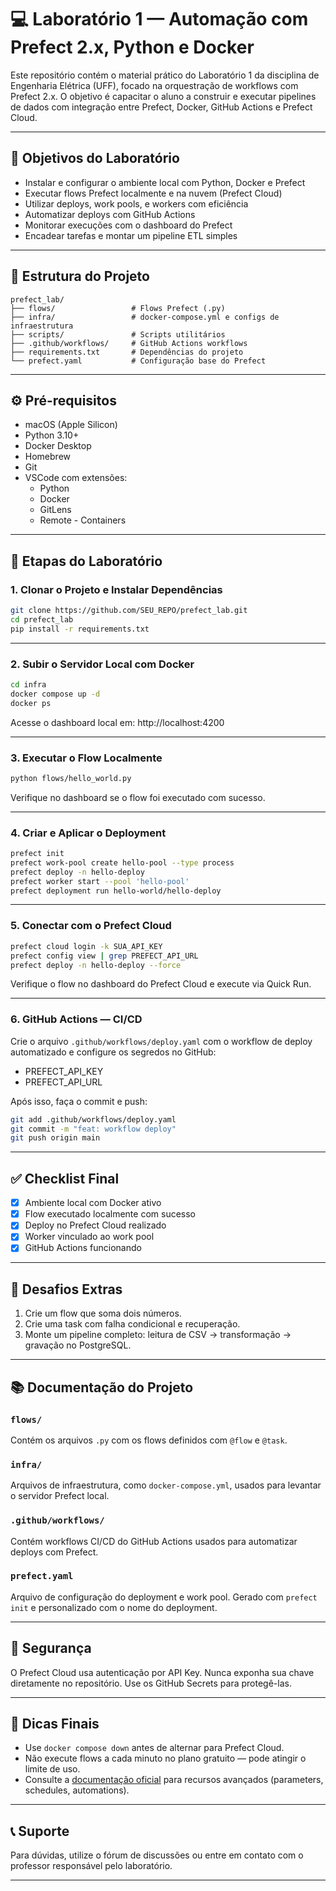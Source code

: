 # 💻 Laboratório 1 — Automação com Prefect 2.x, Python e Docker

Este repositório contém o material prático do Laboratório 1 da disciplina de Engenharia Elétrica (UFF), focado na orquestração de workflows com Prefect 2.x. O objetivo é capacitar o aluno a construir e executar pipelines de dados com integração entre Prefect, Docker, GitHub Actions e Prefect Cloud.

---

## 🎯 Objetivos do Laboratório

- Instalar e configurar o ambiente local com Python, Docker e Prefect
- Executar flows Prefect localmente e na nuvem (Prefect Cloud)
- Utilizar deploys, work pools, e workers com eficiência
- Automatizar deploys com GitHub Actions
- Monitorar execuções com o dashboard do Prefect
- Encadear tarefas e montar um pipeline ETL simples

---

## 📁 Estrutura do Projeto

```
prefect_lab/
├── flows/                 # Flows Prefect (.py)
├── infra/                 # docker-compose.yml e configs de infraestrutura
├── scripts/               # Scripts utilitários
├── .github/workflows/     # GitHub Actions workflows
├── requirements.txt       # Dependências do projeto
└── prefect.yaml           # Configuração base do Prefect
```

---

## ⚙️ Pré-requisitos

- macOS (Apple Silicon)
- Python 3.10+
- Docker Desktop
- Homebrew
- Git
- VSCode com extensões:
  - Python
  - Docker
  - GitLens
  - Remote - Containers

---

## 🚀 Etapas do Laboratório

### 1. Clonar o Projeto e Instalar Dependências

```bash
git clone https://github.com/SEU_REPO/prefect_lab.git
cd prefect_lab
pip install -r requirements.txt
```

---

### 2. Subir o Servidor Local com Docker

```bash
cd infra
docker compose up -d
docker ps
```

Acesse o dashboard local em: http://localhost:4200

---

### 3. Executar o Flow Localmente

```bash
python flows/hello_world.py
```

Verifique no dashboard se o flow foi executado com sucesso.

---

### 4. Criar e Aplicar o Deployment

```bash
prefect init
prefect work-pool create hello-pool --type process
prefect deploy -n hello-deploy
prefect worker start --pool 'hello-pool'
prefect deployment run hello-world/hello-deploy
```

---

### 5. Conectar com o Prefect Cloud

```bash
prefect cloud login -k SUA_API_KEY
prefect config view | grep PREFECT_API_URL
prefect deploy -n hello-deploy --force
```

Verifique o flow no dashboard do Prefect Cloud e execute via Quick Run.

---

### 6. GitHub Actions — CI/CD

Crie o arquivo `.github/workflows/deploy.yaml` com o workflow de deploy automatizado e configure os segredos no GitHub:

- PREFECT_API_KEY
- PREFECT_API_URL

Após isso, faça o commit e push:

```bash
git add .github/workflows/deploy.yaml
git commit -m "feat: workflow deploy"
git push origin main
```

---

## ✅ Checklist Final

- [x] Ambiente local com Docker ativo
- [x] Flow executado localmente com sucesso
- [x] Deploy no Prefect Cloud realizado
- [x] Worker vinculado ao work pool
- [x] GitHub Actions funcionando

---

## 🧪 Desafios Extras

1. Crie um flow que soma dois números.
2. Crie uma task com falha condicional e recuperação.
3. Monte um pipeline completo: leitura de CSV → transformação → gravação no PostgreSQL.

---

## 📚 Documentação do Projeto

### `flows/`
Contém os arquivos `.py` com os flows definidos com `@flow` e `@task`.

### `infra/`
Arquivos de infraestrutura, como `docker-compose.yml`, usados para levantar o servidor Prefect local.

### `.github/workflows/`
Contém workflows CI/CD do GitHub Actions usados para automatizar deploys com Prefect.

### `prefect.yaml`
Arquivo de configuração do deployment e work pool. Gerado com `prefect init` e personalizado com o nome do deployment.

---

## 🔐 Segurança

O Prefect Cloud usa autenticação por API Key. Nunca exponha sua chave diretamente no repositório. Use os GitHub Secrets para protegê-las.

---

## 🧠 Dicas Finais

- Use `docker compose down` antes de alternar para Prefect Cloud.
- Não execute flows a cada minuto no plano gratuito — pode atingir o limite de uso.
- Consulte a [documentação oficial](https://docs.prefect.io) para recursos avançados (parameters, schedules, automations).

---

## 📞 Suporte

Para dúvidas, utilize o fórum de discussões ou entre em contato com o professor responsável pelo laboratório.

---